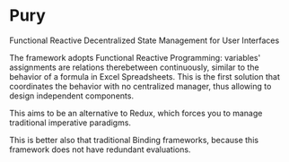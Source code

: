 # Pury
Functional Reactive Decentralized State Management for User Interfaces

The framework adopts Functional Reactive Programming: variables' assignments are relations therebetween continuously, similar to the behavior of a formula in Excel Spreadsheets.
This is the first solution that coordinates the behavior with no centralized manager, thus allowing to design independent components.

This aims to be an alternative to Redux, which forces you to manage traditional imperative paradigms.

This is better also that traditional Binding frameworks, because this framework does not have redundant evaluations.



